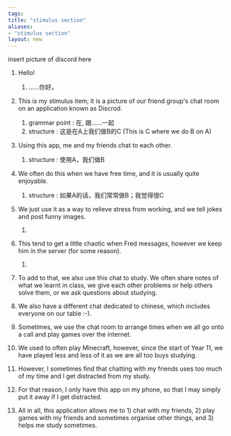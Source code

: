 ```yaml
---
tags: 
title: "stimulus section"
aliases:
- "stimulus section"
layout: new
---
```


insert picture of discord here

1. Hello! 

    1. ……你好。

1. This is my stimulus item; it is a picture of our friend group's chat room on an application known as Discrod.
    
    1. grammar point : 在, 跟……一起
    1. structure : 这是在A上我们做B的C (This is C where we do B on A)
    
1. Using this app, me and my friends chat to each other. 

    1. structure : 使用A，我们做B

1. We often do this when we have free time, and it is usually quite enjoyable.

    1. structure : 如果A的话，我们常常做B；我觉得很C

1. We just use it as a way to relieve stress from working, and we tell jokes and post funny images.

    1. 

1. This tend to get a little chaotic when Fred messages, however we keep him in the server (for some reason).

    1. 

1. To add to that, we also use this chat to study. We often share notes of what we learnt in class, we give each other problems or help others solve them, or we ask questions about studying.
1. We also have a different chat dedicated to chinese, which includes everyone on our table :-).
1. Sometimes, we use the chat room to arrange times when we all go onto a call and play games over the internet.
1. We used to often play Minecraft, however, since the start of Year 11, we have played less and less of it as we are all too buys studying.
1. However, I sometimes find that chatting with my friends uses too much of my time and I get distracted from my study.
1. For that reason, I only have this app on my phone, so that I may simply put it away if I get distracted.
1. All in all, this application allows me to 1) chat with my friends, 2) play games with my friends and sometimes organise other things, and 3) helps me study sometimes.
